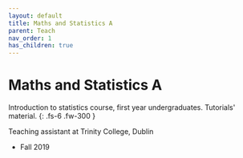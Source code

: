 ```yaml
---
layout: default
title: Maths and Statistics A
parent: Teach
nav_order: 1
has_children: true
---
```


# Maths and Statistics A

Introduction to statistics course, first year undergraduates. Tutorials' material.
{: .fs-6 .fw-300 }

Teaching assistant at Trinity College, Dublin
- Fall 2019